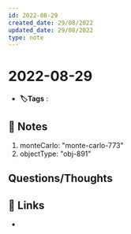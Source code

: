 ```yaml
---
id: 2022-08-29
created_date: 29/08/2022
updated_date: 29/08/2022
type: note
---
```


#  2022-08-29
- **🏷️Tags** :   
[ ](#anki-card)
## 📝 Notes
1.  monteCarlo: "monte-carlo-773"
2.  objectType: "obj-891"


## Questions/Thoughts


## 🔗 Links
- 